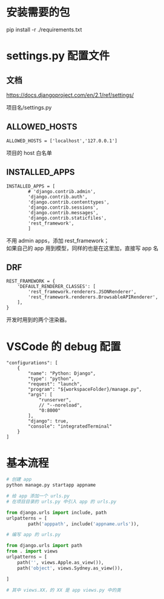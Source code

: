 # 安装需要的包

pip install -r ./requirements.txt

# settings.py 配置文件

## 文档

https://docs.djangoproject.com/en/2.1/ref/settings/

项目名/settings.py

## ALLOWED_HOSTS

```
ALLOWED_HOSTS = ['localhost','127.0.0.1']
```

项目的 host 白名单

## INSTALLED_APPS

```
INSTALLED_APPS = [
        # 'django.contrib.admin',
        'django.contrib.auth',
        'django.contrib.contenttypes',
        'django.contrib.sessions',
        'django.contrib.messages',
        'django.contrib.staticfiles',
        'rest_framework',
        ]
```

不用 admin apps，添加 rest_framework；  
如果自己的 app 用到模型，同样的也是在这里加，直接写 app 名

## DRF

```
REST_FRAMEWORK = {
    'DEFAULT_RENDERER_CLASSES': [
        'rest_framework.renderers.JSONRenderer',
        'rest_framework.renderers.BrowsableAPIRenderer',
    ],
}
```

开发时用到的两个渲染器。

# VSCode 的 debug 配置

```
"configurations": [
    {
        "name": "Python: Django",
        "type": "python",
        "request": "launch",
        "program": "${workspaceFolder}/manage.py",
        "args": [
            "runserver",
            // "--noreload",
            "0:8000"
        ],
        "django": true,
        "console": "integratedTerminal"
    }
]
```

# 基本流程

``` python
# 创建 app
python manage.py startapp appname

# 给 app 添加一个 urls.py
# 在项目目录的 urls.py 中引入 app 的 urls.py

from django.urls import include, path
urlpatterns = [
        path('apppath', include('appname.urls')),

# 编写 app 的 urls.py

from django.urls import path
from . import views
urlpatterns = [
    path('', views.Apple.as_view()),
    path('object', views.Sydney.as_view()),

]

# 其中 views.XX，的 XX 是 app views.py 中的类

``` 
